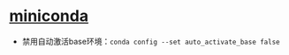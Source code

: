 # [miniconda](https://www.anaconda.com/docs/getting-started/miniconda/main)

* 禁用自动激活base环境：`conda config --set auto_activate_base false`

